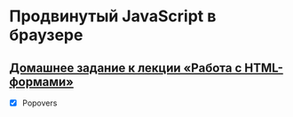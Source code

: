 # Продвинутый JavaScript в браузере

## [Домашнее задание к лекции «Работа с HTML-формами»](https://github.com/TomSG03/ahj-homeworks/tree/simplification/forms)

- [x] Popovers

